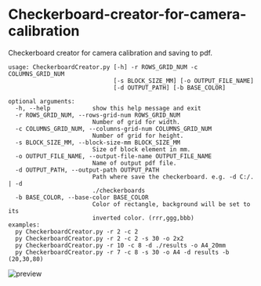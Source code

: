 # Checkerboard-creator-for-camera-calibration
Checkerboard creator for camera calibration and saving to pdf.

```
usage: CheckerboardCreator.py [-h] -r ROWS_GRID_NUM -c COLUMNS_GRID_NUM
                              [-s BLOCK_SIZE_MM] [-o OUTPUT_FILE_NAME]
                              [-d OUTPUT_PATH] [-b BASE_COLOR]

optional arguments:
  -h, --help            show this help message and exit
  -r ROWS_GRID_NUM, --rows-grid-num ROWS_GRID_NUM
                        Number of grid for width.
  -c COLUMNS_GRID_NUM, --columns-grid-num COLUMNS_GRID_NUM
                        Number of grid for height.
  -s BLOCK_SIZE_MM, --block-size-mm BLOCK_SIZE_MM
                        Size of block element in mm.
  -o OUTPUT_FILE_NAME, --output-file-name OUTPUT_FILE_NAME
                        Name of output pdf file.
  -d OUTPUT_PATH, --output-path OUTPUT_PATH
                        Path where save the checkerboard. e.g. -d C:/. | -d
                        ./checkerboards
  -b BASE_COLOR, --base-color BASE_COLOR
                        Color of rectangle, background will be set to its
                        inverted color. (rrr,ggg,bbb)
examples:
  py CheckerboardCreator.py -r 2 -c 2
  py CheckerboardCreator.py -r 2 -c 2 -s 30 -o 2x2
  py CheckerboardCreator.py -r 10 -c 8 -d ./results -o A4_20mm
  py CheckerboardCreator.py -r 7 -c 8 -s 30 -o A4 -d results -b (20,30,80)
  ```
  
![preview](https://github.com/ProximaB/Checkerboard-creator-for-camera-calibration/blob/master/preview.png?raw=true)
